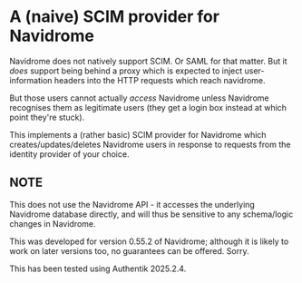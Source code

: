 # A (naive) SCIM provider for Navidrome #

Navidrome does not natively support SCIM. Or SAML for that matter.
But it *does* support being behind a proxy which is expected to inject
user-information headers into the HTTP requests which reach navidrome.

But those users cannot actually _access_ Navidrome unless Navidrome
recognises them as legitimate users (they get a login box instead at
which point they're stuck).

This implements a (rather basic) SCIM provider for Navidrome which
creates/updates/deletes Navidrome users in response to requests from
the identity provider of your choice.


## NOTE ##

This does not use the Navidrome API - it accesses the underlying
Navidrome database directly, and will thus be sensitive to any
schema/logic changes in Navidrome.

This was developed for version 0.55.2 of Navidrome; although it is
likely to work on later versions too, no guarantees can be
offered. Sorry.

This has been tested using Authentik 2025.2.4.
